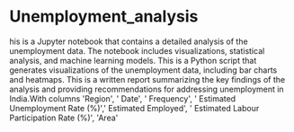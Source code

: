 # Unemployment_analysis
his is a Jupyter notebook that contains a detailed analysis of the unemployment data. The notebook includes visualizations, statistical analysis, and machine learning models. This is a Python script that generates visualizations of the unemployment data, including bar charts and heatmaps. This is a written report summarizing the key findings of the analysis and providing recommendations for addressing unemployment in India.With columns 'Region', ' Date', ' Frequency', ' Estimated Unemployment Rate (%)',' Estimated Employed', ' Estimated Labour Participation Rate (%)', 'Area'
